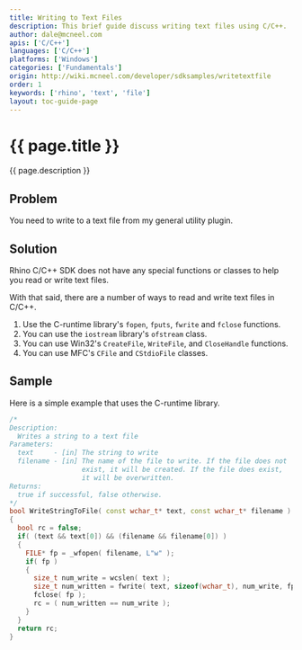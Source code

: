 ```yaml
---
title: Writing to Text Files
description: This brief guide discuss writing text files using C/C++.
author: dale@mcneel.com
apis: ['C/C++']
languages: ['C/C++']
platforms: ['Windows']
categories: ['Fundamentals']
origin: http://wiki.mcneel.com/developer/sdksamples/writetextfile
order: 1
keywords: ['rhino', 'text', 'file']
layout: toc-guide-page
---
```


# {{ page.title }}

{{ page.description }}

## Problem

You need to write to a text file from my general utility plugin.

## Solution

Rhino C/C++ SDK does not have any special functions or classes to help you read or write text files.

With that said, there are a number of ways to read and write text files in C/C++.

1. Use the C-runtime library's `fopen`, `fputs`, `fwrite` and `fclose` functions.
1. You can use the `iostream` library's `ofstream` class.
1. You can use Win32's `CreateFile`, `WriteFile`, and `CloseHandle` functions.
1. You can use MFC's `CFile` and `CStdioFile` classes.

## Sample

Here is a simple example that uses the C-runtime library.

```cpp
/*
Description:
  Writes a string to a text file
Parameters:
  text     - [in] The string to write
  filename - [in] The name of the file to write. If the file does not
                  exist, it will be created. If the file does exist,
                  it will be overwritten.
Returns:
  true if successful, false otherwise.
*/
bool WriteStringToFile( const wchar_t* text, const wchar_t* filename )
{
  bool rc = false;
  if( (text && text[0]) && (filename && filename[0]) )
  {
    FILE* fp = _wfopen( filename, L"w" );
    if( fp )
    {
      size_t num_write = wcslen( text );
      size_t num_written = fwrite( text, sizeof(wchar_t), num_write, fp );
      fclose( fp );
      rc = ( num_written == num_write );
    }
  }
  return rc;
}
```
